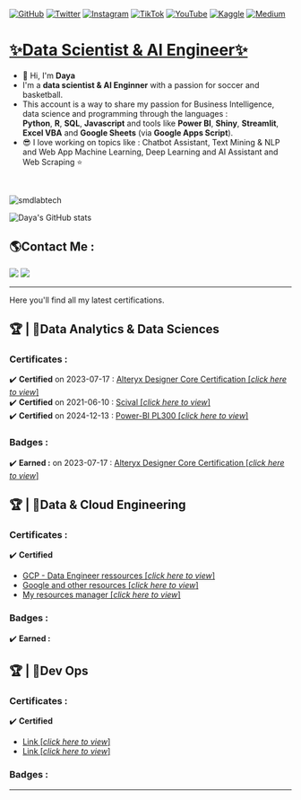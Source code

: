 [![GitHub](https://img.shields.io/badge/GitHub-Profile-informational?style=flat&logo=github&logoColor=white&color=blue)](https://github.com/smdlabtech)
[![Twitter](https://img.shields.io/badge/Twitter-Follow-informational?style=flat&logo=twitter&logoColor=white&color=1DA1F2)](https://x.com/BrainYadzo/followers)
[![Instagram](https://img.shields.io/badge/Instagram-Connect-informational?style=flat&logo=instagram&logoColor=white&color=C13584)](https://www.instagram.com/dayalabtech/)
[![TikTok](https://img.shields.io/badge/TikTok-Connect-informational?style=flat&logo=tiktok&logoColor=white&color=FF0050)](https://www.tiktok.com/@smdlabtech)
[![YouTube](https://img.shields.io/badge/YouTube-Subscribe-informational?style=flat&logo=youtube&logoColor=white&color=FF0000)](https://www.youtube.com/channel/UCvC9Fh--HrJ2pV0vEq6gj5Q)
[![Kaggle](https://img.shields.io/badge/Kaggle-Follow-informational?style=flat&logo=kagglek&logoColor=white&color=blue)](https://www.kaggle.com/dayasmdlabtech)
[![Medium](https://img.shields.io/badge/Medium-Follow-informational?style=flat&logo=kagglek&logoColor=white&color=023243)](https://medium.com/@smdlabtech)

# [✨Data Scientist & AI Engineer✨](https://github.com/smdlabtech)

- 👋 Hi, I'm **Daya**
- I'm a **data scientist & AI Enginner** with a passion for soccer and basketball. 
- This account is a way to share my passion for Business Intelligence, data science and programming through the languages :  
 **Python**, **R**, **SQL**, **Javascript** and tools like **Power BI**, **Shiny**, **Streamlit**, **Excel VBA** and **Google Sheets** (via **Google Apps Script**).  
- 😎 I love working on topics like : Chatbot Assistant, Text Mining & NLP and Web App Machine Learning, Deep Learning and AI Assistant and Web Scraping ⭐  
<br>

<p align="left"> <img src="https://komarev.com/ghpvc/?username=smdlabtech" alt="smdlabtech" /> </p>

![Daya's GitHub stats](https://github-readme-stats.vercel.app/api?username=smdlabtech&theme=nightowl&show_icons=true)

## 🌎Contact Me :
[![](https://img.shields.io/badge/-Gmail-%2312100E.svg?&style=for-the-badge&logo=Gmail&logoColor=white&link=mailto:smdlabtech@gmail.com)](mailto:smdlabtech@gmail.com)
[![](https://img.shields.io/badge/linkedin-%2312100E.svg?&style=for-the-badge&logo=linkedin&logoColor=white)](https://www.linkedin.com/in/dayasylla/)


<!--
<p align="left"> 
    <a href="https://share.streamlit.io/">
        <img width="800" src="assets/img/SenLab IA garage.png" align="left"></img>
    </a>
</p><br><br><br><br><br>
-->

---
Here you'll find all my latest certifications.

## 🏆 | 📜Data Analytics & Data Sciences

### Certificates :
✔️ **Certified** on 2023-07-17 : [Alteryx Designer Core Certification [*click here to view*]](https://www.credly.com/badges/a35bc2bc-8641-4461-979b-264bd2385d51/linked_in?t=ryathr)  
✔️ **Certified** on 2021-06-10 : [Scival [*click here to view*]](https://www.credential.net/727bbd2e-bfec-4ce2-a52f-66ebd7871f77#gs.5dm3h8)  
✔️ **Certified** on 2024-12-13 : [Power-BI PL300 [*click here to view*]](https://learn.microsoft.com/fr-fr/users/dayasylla-9672/credentials/certification/data-analyst-associate)


### Badges :
✔️ **Earned :** on 2023-07-17 : [Alteryx Designer Core Certification [*click here to view*]](https://www.credly.com/badges/a35bc2bc-8641-4461-979b-264bd2385d51/linked_in?t=ryathr) 



## 🏆 | 📜Data & Cloud Engineering

### Certificates :
✔️ **Certified**

- [GCP - Data Engineer ressources [*click here to view*]](https://www.cloudskillsboost.google/paths/16?hl=fr)
- [Google and other resources [*click here to view*]](https://cloud.google.com/learn/certificates?hl=fr)
- [My resources manager [*click here to view*]](https://lookerstudio.google.com/u/0/reporting/15699df7-d3bd-4b0f-8834-647745c6f882/page/p_3rjgmnrudd)  


### Badges :
✔️ **Earned :**

## 🏆 | 📜Dev Ops

### Certificates :
✔️ **Certified**

- [Link [*click here to view*]](https://earth.google.com/web)
- [Link [*click here to view*]](https://earth.google.com/web)


### Badges :
---